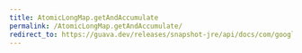 ```yaml
---
title: AtomicLongMap.getAndAccumulate
permalink: /AtomicLongMap.getAndAccumulate/
redirect_to: https://guava.dev/releases/snapshot-jre/api/docs/com/google/common/util/concurrent/AtomicLongMap.html#getAndAccumulate-K-long-java.util.function.LongBinaryOperator-
---
```

